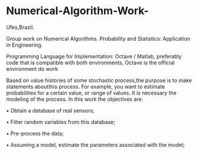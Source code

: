 # Numerical-Algorithm-Work-
Ufes,Brazil.

Group work on Numerical Algorithms. Probability and Statistics: Application in Engineering.

Programming Language for Implementation:
Octave / Matlab, preferably code that is compatible with both environments, Octave is the official environment
do work

Based on value histories of some stochastic process,the purpose is to make statements aboutthis process. For example, you want to estimate probabilities for a certain value, or range of values. It is necessary the modeling of the process. In this work the objectives are:

• Obtain a database of real sensors;

• Filter random variables from this database;

• Pre-process the data;

• Assuming a model, estimate the parameters associated with the model;
